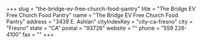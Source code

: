 +++
slug = "the-bridge-ev-free-church-food-pantry"
title = "The Bridge EV Free Church Food Pantry"
name = "The Bridge EV Free Church Food Pantry"
address = "3438 E. Ashlan"
cityIndexKey = "city-ca-fresno"
city = "Fresno"
state = "CA"
postal = "93726"
website = ""
phone = "559 226-4100"
fax = ""
+++
